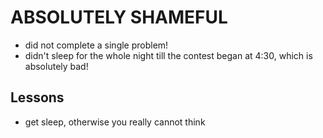 # ABSOLUTELY SHAMEFUL
- did not complete a single problem!
- didn't sleep for the whole night till the contest began at 4:30, which is absolutely bad!

## Lessons
- get sleep, otherwise you really cannot think
